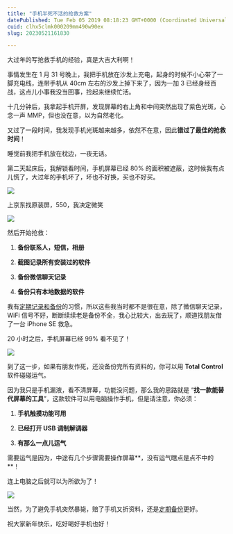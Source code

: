 ```yaml
---
title: "手机半死不活的抢救方案"
datePublished: Tue Feb 05 2019 08:18:23 GMT+0000 (Coordinated Universal Time)
cuid: clhx5clmk000209mm490w90ex
slug: 20230521161830

---
```


大过年的写抢救手机的经验，真是大吉大利啊！

事情发生在 1 月 31 号晚上，我把手机放在沙发上充电，起身的时候不小心带了一脚充电线，连带手机从 40cm 左右的沙发上掉下来了，因为一加 3 已经身经百战，这点儿小事我没当回事，捡起来继续忙活。

十几分钟后，我拿起手机开屏，发现屏幕的右上角和中间突然出现了紫色光斑，心念一声 MMP，但也没在意，以为自然老化。

又过了一段时间，我发现手机光斑越来越多，依然不在意，因此**错过了最佳的抢救时间**！

睡觉前我把手机放在枕边，一夜无话。

第二天起床后，我解锁看时间，手机屏幕已经 80% 的面积被遮蔽，这时候我有点儿慌了，大过年的手机坏了，坏也不好换，买也不好买。

![](url)

上京东找原装屏，550，我决定微笑 

![](url)

然后开始抢救：

1. **备份联系人，短信，相册**
    
2. **截图记录所有安装过的软件**
    
3. **备份微信聊天记录**
    
4. **备份只有本地数据的软件**
    

我有[定期记录和备份](http://mp.weixin.qq.com/s?__biz=MzI3MzU5MDA1OQ==&mid=2247485030&idx=1&sn=9af4be93434f5ba8d7a3fcee4a51feef&chksm=eb21b422dc563d34120746207e7a72a1e43aa08f9426c6797547fbddd8af099b639671e4e161&scene=21#wechat_redirect)的习惯，所以这些我当时都不是很在意，除了微信聊天记录，WiFi 信号不好，断断续续老是备份不全，我心比较大，出去玩了，顺道找朋友借了一台 iPhone SE 救急。

20 小时之后，手机屏幕已经 99% 看不见了！

![](url)

到了这一步，如果有朋友作死，还没备份完所有资料的，你可以用 **Total Control** 软件碰碰运气。

因为我只是手机漏液，看不清屏幕，功能没问题，那么我的思路就是 “**找一款能替代屏幕的工具**”，这款软件可以用电脑操作手机，但是请注意，你必须：

1. **手机触摸功能可用**
    
2. **已经打开 USB 调制解调器**
    
3. **有那么一点儿运气**
    

需要运气是因为，中途有几个步骤需要操作屏幕**，没有运气瞎点是点不中的**！

连上电脑之后就可以为所欲为了！

![](url)

当然，为了避免手机突然暴毙，赔了手机又折资料，还是[定期备份](http://mp.weixin.qq.com/s?__biz=MzI3MzU5MDA1OQ==&mid=2247484841&idx=1&sn=9be175e035e5819f183abe88e4a39ff3&chksm=eb21b7eddc563efb42ac7e672b13cabb35d7cf0be725a5947510ffed823fc8e69b6fcaf64625&scene=21#wechat_redirect)更好。

祝大家新年快乐，吃好喝好手机也好！